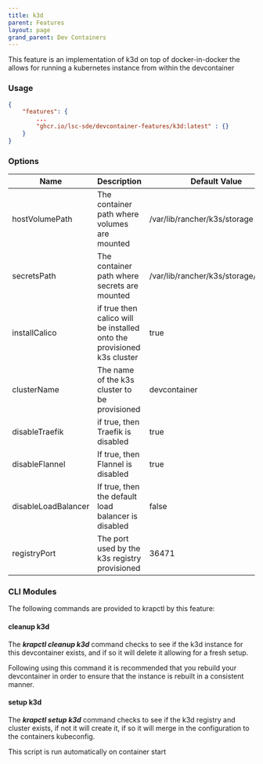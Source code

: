 ```yaml
---
title: k3d
parent: Features
layout: page
grand_parent: Dev Containers
---
```


This feature is an implementation of k3d on top of docker-in-docker the allows for running a kubernetes instance from within the devcontainer

### Usage

```json
{
    "features": {
        ...
		"ghcr.io/lsc-sde/devcontainer-features/k3d:latest" : {}
    }
}
```

### Options

| Name | Description | Default Value |
| --- | --- | --- |
| hostVolumePath | The container path where volumes are mounted | /var/lib/rancher/k3s/storage |
| secretsPath | The container path where secrets are mounted | /var/lib/rancher/k3s/storage/secrets |
| installCalico | if true then calico will be installed onto the provisioned k3s cluster | true |
| clusterName | The name of the k3s cluster to be provisioned | devcontainer |
| disableTraefik | if true, then Traefik is disabled | true |
| disableFlannel | If true, then Flannel is disabled | true |
| disableLoadBalancer | If true, then the default load balancer is disabled | false | 
| registryPort | The port used by the k3s registry provisioned | 36471 |

### CLI Modules
The following commands are provided to krapctl by this feature:

#### cleanup k3d
The ***krapctl cleanup k3d*** command checks to see if the k3d instance for this devcontainer exists, and if so it will delete it allowing for a fresh setup.

Following using this command it is recommended that you rebuild your devcontainer in order to ensure that the instance is rebuilt in a consistent manner.

#### setup k3d
The ***krapctl setup k3d*** command checks to see if the k3d registry and cluster exists, if not it will create it, if so it will merge in the configuration to the containers kubeconfig.

This script is run automatically on container start